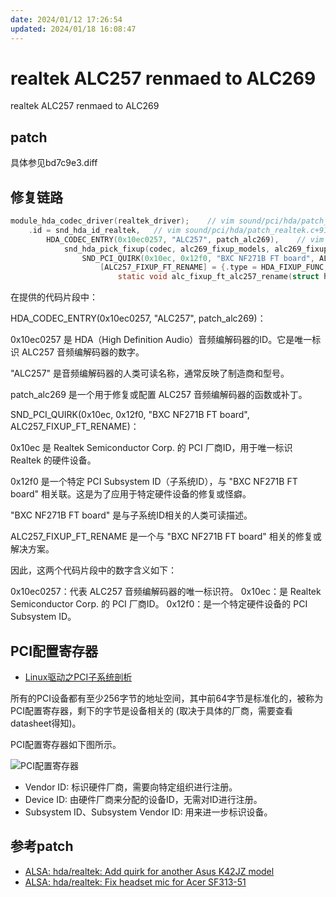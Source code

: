 ```yaml
---
date: 2024/01/12 17:26:54
updated: 2024/01/18 16:08:47
---
```


# realtek ALC257 renmaed to ALC269

realtek ALC257 renmaed to ALC269

## patch

具体参见bd7c9e3.diff

## 修复链路

```c
module_hda_codec_driver(realtek_driver);    // vim sound/pci/hda/patch_realtek.c+9161
    .id = snd_hda_id_realtek,   // vim sound/pci/hda/patch_realtek.c+9158
        HDA_CODEC_ENTRY(0x10ec0257, "ALC257", patch_alc269),    // vim sound/pci/hda/patch_realtek.c+9074
            snd_hda_pick_fixup(codec, alc269_fixup_models, alc269_fixup_tbl, alc269_fixups);    // vim sound/pci/hda/patch_realtek.c+8013
                SND_PCI_QUIRK(0x10ec, 0x12f0, "BXC NF271B FT board", ALC257_FIXUP_FT_RENAME),   // vim sound/pci/hda/patch_realtek.c+7151
                    [ALC257_FIXUP_FT_RENAME] = {.type = HDA_FIXUP_FUNC,.v.func = alc_fixup_ft_alc257_rename,},   // vim sound/pci/hda/patch_realtek.c +6960
                        static void alc_fixup_ft_alc257_rename(struct hda_codec *codec, const struct hda_fixup *fix, int action)    // vim sound/pci/hda/patch_realtek.c +5721
```

在提供的代码片段中：

HDA_CODEC_ENTRY(0x10ec0257, "ALC257", patch_alc269)：

0x10ec0257 是 HDA（High Definition Audio）音频编解码器的ID。它是唯一标识 ALC257 音频编解码器的数字。

"ALC257" 是音频编解码器的人类可读名称，通常反映了制造商和型号。

patch_alc269 是一个用于修复或配置 ALC257 音频编解码器的函数或补丁。

SND_PCI_QUIRK(0x10ec, 0x12f0, "BXC NF271B FT board", ALC257_FIXUP_FT_RENAME)：

0x10ec 是 Realtek Semiconductor Corp. 的 PCI 厂商ID，用于唯一标识 Realtek 的硬件设备。

0x12f0 是一个特定 PCI Subsystem ID（子系统ID），与 "BXC NF271B FT board" 相关联。这是为了应用于特定硬件设备的修复或怪癖。

"BXC NF271B FT board" 是与子系统ID相关的人类可读描述。

ALC257_FIXUP_FT_RENAME 是一个与 "BXC NF271B FT board" 相关的修复或解决方案。

因此，这两个代码片段中的数字含义如下：

0x10ec0257：代表 ALC257 音频编解码器的唯一标识符。
0x10ec：是 Realtek Semiconductor Corp. 的 PCI 厂商ID。
0x12f0：是一个特定硬件设备的 PCI Subsystem ID。

## PCI配置寄存器

- [Linux驱动之PCI子系统剖析](https://cloud.tencent.com/developer/article/2164590)

所有的PCI设备都有至少256字节的地址空间，其中前64字节是标准化的，被称为PCI配置寄存器，剩下的字节是设备相关的 (取决于具体的厂商，需要查看datasheet得知)。

PCI配置寄存器如下图所示。

![PCI配置寄存器](https://cdn.jsdelivr.net/gh/realwujing/picture-bed/9178ba2599d6c4bb6c1f0f9a232cf3f3.png)

- Vendor ID: 标识硬件厂商，需要向特定组织进行注册。
- Device ID: 由硬件厂商来分配的设备ID，无需对ID进行注册。
- Subsystem ID、Subsystem Vendor ID: 用来进一步标识设备。

## 参考patch

- [ALSA: hda/realtek: Add quirk for another Asus K42JZ model](https://patchwork.kernel.org/project/alsa-devel/patch/20220805070331.13743-1-tangmeng@uniontech.com/)
- [ALSA: hda/realtek: Fix headset mic for Acer SF313-51](https://patchwork.kernel.org/project/alsa-devel/patch/20220711081527.6254-1-tangmeng@uniontech.com/)
